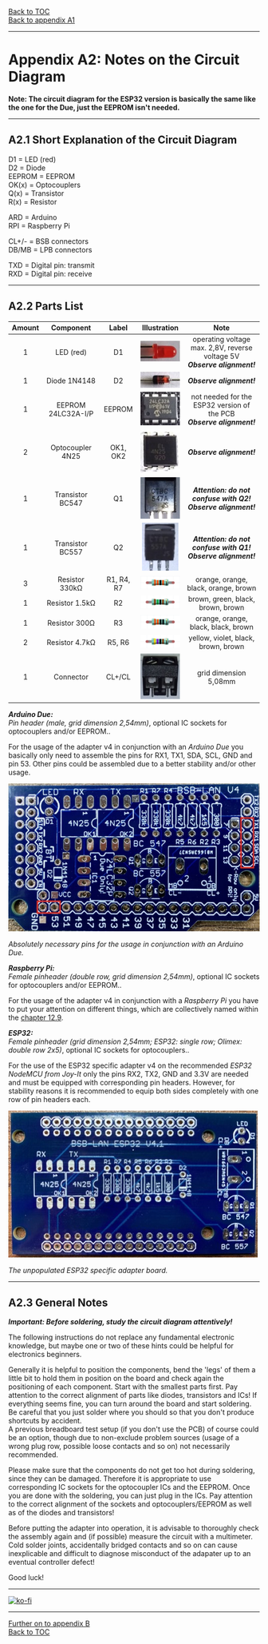[Back to TOC](toc.md)  
[Back to appendix A1](appendix_a1.md)    
   
--- 
    
# Appendix A2: Notes on the Circuit Diagram  
    
**Note: The circuit diagram for the ESP32 version is basically the same like the one for the Due, just the EEPROM isn't needed.**      
    
---  

## A2.1 Short Explanation of the Circuit Diagram

D1 = LED (red)  
D2 = Diode  
EEPROM = EEPROM  
OK(x) = Optocouplers  
Q(x) = Transistor  
R(x) = Resistor  

ARD = Arduino  
RPI = Raspberry Pi  
  
CL+/- = BSB connectors  
DB/MB = LPB connectors  

TXD = Digital pin: transmit  
RXD = Digital pin: receive
    
---
        
## A2.2 Parts List

| Amount | Component | Label | Illustration | Note | 
|:-----------:|:-------------:|:----------:|:-----------:|:------:|  
| 1 | LED (red) | D1 | ![LED](assets/images/led_small.jpg) | operating voltage max. 2,8V, reverse voltage 5V <br> ***Observe alignment!*** |  
| 1 | Diode 1N4148 | D2 | ![1n4148](assets/images/1n4148_small.jpg) | ***Observe alignment!*** |  
| 1 | EEPROM 24LC32A-I/P | EEPROM | ![EEPROM](assets/images/eeprom_small.jpg) | not needed for the ESP32 version of the PCB <br> ***Observe alignment!*** |  
| 2 | Optocoupler 4N25 | OK1, OK2 | ![4n25](assets/images/4n25_small.jpg) | ***Observe alignment!*** |    
| 1 | Transistor BC547 | Q1 | ![bc547](assets/images/bc547_small.jpg) | ***Attention: do not confuse with Q2!*** <br> ***Observe alignment!*** |  
| 1 | Transistor BC557 | Q2 | ![bc557](assets/images/bc557_small.jpg) | ***Attention: do not confuse with Q1!*** <br> ***Observe alignment!*** |  
| 3 | Resistor 330kΩ | R1, R4, R7 | ![330k](assets/images/330k_small.png) | orange, orange, black, orange, brown | 
| 1 | Resistor 1.5kΩ | R2 | ![1k5](assets/images/1k5_small.png) | brown, green, black, brown, brown | 
| 1 | Resistor 300Ω | R3 | ![330](assets/images/330_small.png) | orange, orange, black, black, brown | 
| 2 | Resistor 4.7kΩ | R5, R6 | ![4k7](assets/images/4k7_small.png) | yellow, violet, black, brown, brown |  
| 1 | Connector | CL+/CL | ![Klemme](assets/images/klemme_small.jpg) | grid dimension 5,08mm |

***Arduino Due:***  
*Pin header (male, grid dimension 2,54mm)*, optional IC sockets for optocouplers and/or EEPROM..  
  
For the usage of the adapter v4 in conjunction with an *Arduino Due* you basically only need to assemble the pins for RX1, TX1, SDA, SCL, GND and pin 53. Other pins could be assembled due to a better stability and/or other usage.  
  
![Adapter v4 plain](assets/images/bsb-adapter-v4-unbestueckt_pins.jpg)  
  
  
*Absolutely necessary pins for the usage in conjunction with an Arduino Due.*  
  
***Raspberry Pi:***  
*Female pinheader (double row, grid dimension 2,54mm)*, optional IC sockets for optocouplers and/or EEPROM..  
  
For the usage of the adapter v4 in conjunction with a *Raspberry Pi* you have to put your attention on different things, which are collectively named within the [chapter 12.9](chap12.md#129-raspberry-pi).    
        
***ESP32:***  
*Female pinheader (grid dimension 2,54mm; ESP32: single row; Olimex: double row 2x5)*, optional IC sockets for optocouplers..  
  
For the use of the ESP32 specific adapter v4 on the recommended *ESP32 NodeMCU from Joy-It* only the pins RX2, TX2, GND and 3.3V are needed and must be equipped with corresponding pin headers. However, for stability reasons it is recommended to equip both sides completely with one row of pin headers each.   
  
![ESP32 PCB](assets/images/ESP32-PCB.jpeg)  
  
  
*The unpopulated ESP32 specific adapter board.*          
    
---
    
## A2.3 General Notes

***Important: Before soldering, study the circuit diagram attentively!***

The following instructions do not replace any fundamental
electronic knowledge, but maybe one or two of these hints could
be helpful for electronics beginners.

Generally it is helpful to position the components, bend the 'legs' of them a little bit to hold them in position on the board and check again the positioning of each component. Start with the smallest parts first. Pay attention to the correct alignment of parts like diodes, transistors and ICs! If everything seems fine, you can turn around the board and start soldering. Be careful that you just solder where you should so that you don't produce shortcuts by accident.  
A previous breadboard test setup (if you don't use the PCB) of course could be an option, though
due to non-exclude problem sources (usage of a wrong
plug row, possible loose contacts and so on) not necessarily
recommended.  

Please make sure that the components do not get too hot during soldering,
since they can be damaged. Therefore it is appropriate to use corresponding IC sockets for the optocoupler ICs and the EEPROM. Once you are done with the soldering, you can just plug in the ICs. Pay attention to the correct alignment of the
sockets and optocouplers/EEPROM as well as of the diodes and transistors!  

Before putting the adapter into operation, it is advisable to thoroughly check the assembly again and (if possible)
measure the circuit with a multimeter. Cold solder joints, accidentally bridged contacts and so on can cause inexplicable and difficult to diagnose misconduct
of the adapater up to an eventual controller defect!

Good luck!
        
---

[![ko-fi](https://ko-fi.com/img/githubbutton_sm.svg)](https://ko-fi.com/U6U5NPB51)    

---  

[Further on to appendix B](appendix_b.md)      
[Back to TOC](toc.md)   
